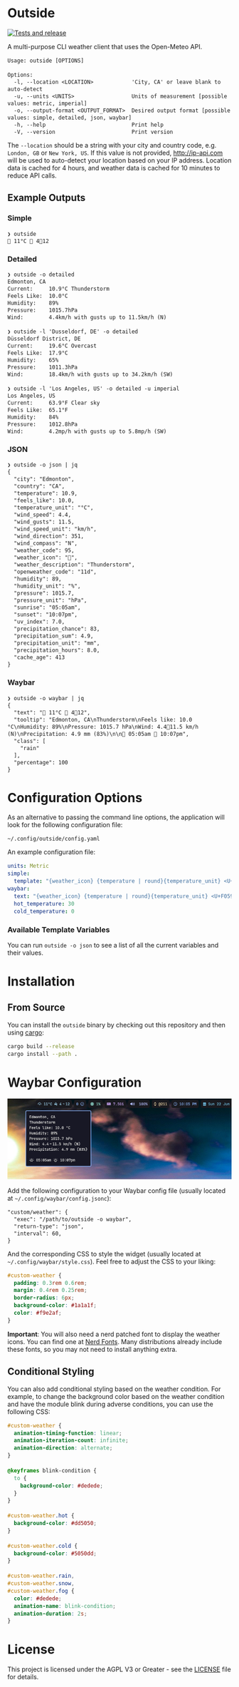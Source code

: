 # Outside

[![Tests and release](https://github.com/BaconIsAVeg/outside/actions/workflows/ci.yml/badge.svg?branch=main)](https://github.com/BaconIsAVeg/outside/actions/workflows/ci.yml)

A multi-purpose CLI weather client that uses the Open-Meteo API.

```
Usage: outside [OPTIONS]

Options:
  -l, --location <LOCATION>            'City, CA' or leave blank to auto-detect
  -u, --units <UNITS>                  Units of measurement [possible values: metric, imperial]
  -o, --output-format <OUTPUT_FORMAT>  Desired output format [possible values: simple, detailed, json, waybar]
  -h, --help                           Print help
  -V, --version                        Print version
```

The `--location` should be a string with your city and country code, e.g. `London, GB` or `New York, US`. If this value is not provided, http://ip-api.com will be used to auto-detect your location based on your IP address.  Location data is cached for 4 hours, and weather data is cached for 10 minutes to reduce API calls.

## Example Outputs

### Simple

    ❯ outside
    󰖓 11°C 󰖝 412

### Detailed

    ❯ outside -o detailed
    Edmonton, CA
    Current:     10.9°C Thunderstorm
    Feels Like:  10.0°C
    Humidity:    89%
    Pressure:    1015.7hPa
    Wind:        4.4km/h with gusts up to 11.5km/h (N)

    ❯ outside -l 'Dusseldorf, DE' -o detailed
    Düsseldorf District, DE
    Current:     19.6°C Overcast
    Feels Like:  17.9°C
    Humidity:    65%
    Pressure:    1011.3hPa
    Wind:        18.4km/h with gusts up to 34.2km/h (SW)

    ❯ outside -l 'Los Angeles, US' -o detailed -u imperial
    Los Angeles, US
    Current:     63.9°F Clear sky
    Feels Like:  65.1°F
    Humidity:    84%
    Pressure:    1012.8hPa
    Wind:        4.2mp/h with gusts up to 5.8mp/h (SW)

### JSON

    ❯ outside -o json | jq
    {
      "city": "Edmonton",
      "country": "CA",
      "temperature": 10.9,
      "feels_like": 10.0,
      "temperature_unit": "°C",
      "wind_speed": 4.4,
      "wind_gusts": 11.5,
      "wind_speed_unit": "km/h",
      "wind_direction": 351,
      "wind_compass": "N",
      "weather_code": 95,
      "weather_icon": "󰖓",
      "weather_description": "Thunderstorm",
      "openweather_code": "11d",
      "humidity": 89,
      "humidity_unit": "%",
      "pressure": 1015.7,
      "pressure_unit": "hPa",
      "sunrise": "05:05am",
      "sunset": "10:07pm",
      "uv_index": 7.0,
      "precipitation_chance": 83,
      "precipitation_sum": 4.9,
      "precipitation_unit": "mm",
      "precipitation_hours": 8.0,
      "cache_age": 413
    }

### Waybar

    ❯ outside -o waybar | jq
    {
      "text": "󰖓 11°C 󰖝 412",
      "tooltip": "Edmonton, CA\nThunderstorm\nFeels like: 10.0 °C\nHumidity: 89%\nPressure: 1015.7 hPa\nWind: 4.411.5 km/h (N)\nPrecipitation: 4.9 mm (83%)\n\n 05:05am  10:07pm",
      "class": [
        "rain"
      ],
      "percentage": 100
    }

# Configuration Options

As an alternative to passing the command line options, the application will look for the following configuration file:

```
~/.config/outside/config.yaml
```

An example configuration file:

```yaml
units: Metric
simple:
  template: "{weather_icon} {temperature | round}{temperature_unit} <U+F059D> {wind_speed | round}<U+EA9F>{wind_gusts | round}"
waybar:
  text: "{weather_icon} {temperature | round}{temperature_unit} <U+F059D> {wind_speed | round}<U+EA9F>{wind_gusts | round}"
  hot_temperature: 30
  cold_temperature: 0
```

### Available Template Variables

You can run `outside -o json` to see a list of all the current variables and their values.

# Installation

## From Source

You can install the `outside` binary by checking out this repository and then using [cargo](https://doc.rust-lang.org/cargo/getting-started/installation.html):

```bash
cargo build --release
cargo install --path .
```

# Waybar Configuration

![outside as a waybar module](https://github.com/BaconIsAVeg/outside/blob/main/screenshot.png?raw=true)

Add the following configuration to your Waybar config file (usually located at `~/.config/waybar/config.jsonc`):

```jsonc
"custom/weather": {
  "exec": "/path/to/outside -o waybar",
  "return-type": "json",
  "interval": 60,
}
```

And the corresponding CSS to style the widget (usually located at `~/.config/waybar/style.css`). Feel free to adjust the CSS to your liking:

```css
#custom-weather {
  padding: 0.3rem 0.6rem;
  margin: 0.4rem 0.25rem;
  border-radius: 6px;
  background-color: #1a1a1f;
  color: #f9e2af;
}
```

**Important**: You will also need a nerd patched font to display the weather icons. You can find one at [Nerd Fonts](https://www.nerdfonts.com/). Many distributions already include these fonts, so you may not need to install anything extra.

## Conditional Styling

You can also add conditional styling based on the weather condition. For example, to change the background color based on the weather condition and have the module blink during adverse conditions, you can use the following CSS:

```css
#custom-weather {
  animation-timing-function: linear;
  animation-iteration-count: infinite;
  animation-direction: alternate;
}

@keyframes blink-condition {
  to {
    background-color: #dedede;
  }
}

#custom-weather.hot {
  background-color: #dd5050;
}

#custom-weather.cold {
  background-color: #5050dd;
}

#custom-weather.rain,
#custom-weather.snow,
#custom-weather.fog {
  color: #dedede;
  animation-name: blink-condition;
  animation-duration: 2s;
}

```

# License

This project is licensed under the AGPL V3 or Greater - see the [LICENSE](LICENSE) file for details.
